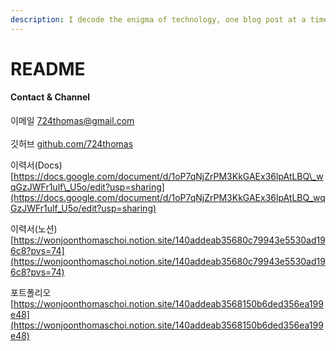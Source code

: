 ```yaml
---
description: I decode the enigma of technology, one blog post at a time.
---
```


# README

#### Contact & Channel

이메일 724thomas@gmail.com\
\
깃허브 [github.com/724thomas](https://github.com/724thomas)

이력서(Docs)\
[https://docs.google.com/document/d/1oP7qNjZrPM3KkGAEx36lpAtLBQ\_wqGzJWFr1ulf\_U5o/edit?usp=sharing](https://docs.google.com/document/d/1oP7qNjZrPM3KkGAEx36lpAtLBQ_wqGzJWFr1ulf_U5o/edit?usp=sharing)

이력서(노션) [https://wonjoonthomaschoi.notion.site/140addeab35680c79943e5530ad196c8?pvs=74](https://wonjoonthomaschoi.notion.site/140addeab35680c79943e5530ad196c8?pvs=74)

포트폴리오 [https://wonjoonthomaschoi.notion.site/140addeab3568150b6ded356ea199e48](https://wonjoonthomaschoi.notion.site/140addeab3568150b6ded356ea199e48)
